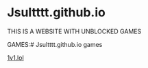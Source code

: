 # Jsultttt.github.io
  THIS IS A WEBSITE WITH UNBLOCKED GAMES 
  
  GAMES:# Jsultttt.github.io
games





<a href="roblox.com">1v1.lol</a>
